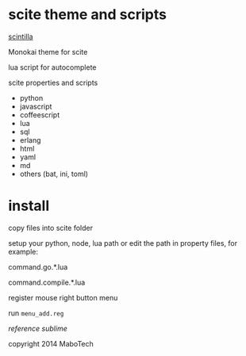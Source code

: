 scite theme and scripts
=======================

[scintilla](http://www.scintilla.org/)

Monokai theme for scite

lua script for autocomplete

scite properties and scripts

- python
- javascript
- coffeescript
- lua
- sql
- erlang
- html
- yaml
- md
- others (bat, ini, toml)

install
=======
copy files into scite folder

setup your python, node, lua path or edit the path in property files, for example:

command.go.*.lua

command.compile.*.lua

register mouse right button menu

run `menu_add.reg`

 

*reference sublime* 

copyright 2014 MaboTech